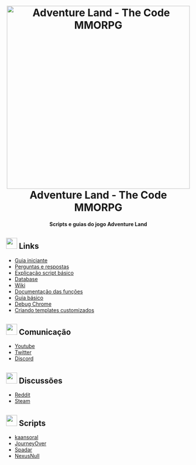 <h1 align="center">
  <br>
  <a href="https://store.steampowered.com/app/777150/Adventure_Land__The_Code_MMORPG/" target="_blank"><img src="https://steamcdn-a.akamaihd.net/steam/apps/777150/capsule_616x353.jpg?t=1549854220" alt="Adventure Land - The Code MMORPG" width="500"></a>
  <br>
  Adventure Land - The Code MMORPG
  <br>
</h1>

<h4 align="center">Scripts e guias do jogo Adventure Land</h4>

## <img src="https://iconutopia.com/wp-content/uploads/2016/06/icon-design-guide.png" width="30" height="30"> Links
* [Guia iniciante](https://steamcommunity.com/sharedfiles/filedetails/?id=1636142608)
* [Perguntas e respostas](https://steamcommunity.com/sharedfiles/filedetails/?id=1640326394)
* [Explicação script básico](https://steamcommunity.com/sharedfiles/filedetails/?id=1652496658)
* [Database](http://adventurecode.club/)
* [Wiki](https://adventureland.fandom.com/wiki/AdventureLand_Wiki)
* [Documentação das funções](https://nexusnull.github.io/adventureland/index.html)
* [Guia básico](https://docs.google.com/document/d/18xG9NaO1mm7cSx7wMIQEtrkGzFHo6WrEE_TZcbeAFnA)
* [Debug Chrome](https://www.reddit.com/r/AdventureLand/comments/58yp8e/)
* [Criando templates customizados](https://github.com/LVCarnevalli/adventureland/tree/master/GUI/tampermonkey)

## <img src="https://www.freeiconspng.com/uploads/megaphone-icon--flatastic-11-iconset--custom-icon-design-30.png" width="30" height="30"> Comunicação
* [Youtube](https://www.youtube.com/channel/UCc3ofApE56G_bhFQ7CZ7TZA)
* [Twitter](https://twitter.com/CodeMMORPG)
* [Discord](https://discord.gg/44yUVeU)

## <img src="http://www.docedalena.com.br/Images/Icons/Icon_Question.png" width="30" height="30"> Discussões
* [Reddit](http://www.reddit.com/r/adventureland)
* [Steam](https://steamcommunity.com/app/777150/discussions/)

## <img src="https://cdn.iconscout.com/icon/free/png-256/code-data-programming-script-document-file-4-39745.png" width="30" height="30"> Scripts
* [kaansoral](https://github.com/kaansoral/adventureland/)
* [JourneyOver](https://github.com/JourneyOver/Adventure_Land_Codes)
* [Spadar](https://github.com/Spadar/AdventureLand)
* [NexusNull](https://github.com/NexusNull/adventureland)
